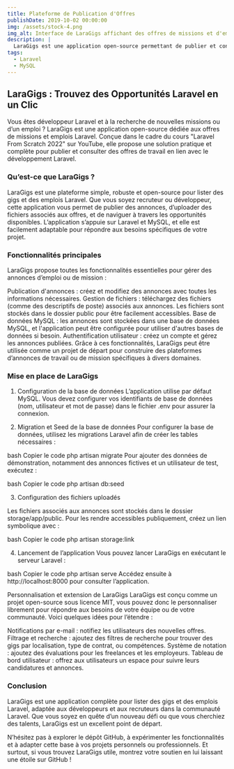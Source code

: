 ```yaml
---
title: Plateforme de Publication d'Offres 
publishDate: 2019-10-02 00:00:00
img: /assets/stock-4.png
img_alt: Interface de LaraGigs affichant des offres de missions et d'emplois Laravel, avec des options de filtrage et de gestion des annonces.
description: |
  LaraGigs est une application open-source permettant de publier et consulter des offres de missions et d’emplois Laravel. Créée pour la série "Laravel From Scratch 2022" sur YouTube, elle utilise MySQL pour la gestion des données et propose des fonctionnalités de listing d'annonces, d’upload de fichiers et d’authentification utilisateur. Elle est facilement personnalisable et libre d’utilisation sous licence MIT.
tags:
  - Laravel
  - MySQL
---
```


## LaraGigs : Trouvez des Opportunités Laravel en un Clic
Vous êtes développeur Laravel et à la recherche de nouvelles missions ou d’un emploi ? LaraGigs est une application open-source dédiée aux offres de missions et emplois Laravel. Conçue dans le cadre du cours "Laravel From Scratch 2022" sur YouTube, elle propose une solution pratique et complète pour publier et consulter des offres de travail en lien avec le développement Laravel.

### Qu’est-ce que LaraGigs ?
LaraGigs est une plateforme simple, robuste et open-source pour lister des gigs et des emplois Laravel. Que vous soyez recruteur ou développeur, cette application vous permet de publier des annonces, d’uploader des fichiers associés aux offres, et de naviguer à travers les opportunités disponibles. L’application s’appuie sur Laravel et MySQL, et elle est facilement adaptable pour répondre aux besoins spécifiques de votre projet.

### Fonctionnalités principales
LaraGigs propose toutes les fonctionnalités essentielles pour gérer des annonces d’emploi ou de mission :

Publication d'annonces : créez et modifiez des annonces avec toutes les informations nécessaires.
Gestion de fichiers : téléchargez des fichiers (comme des descriptifs de poste) associés aux annonces. Les fichiers sont stockés dans le dossier public pour être facilement accessibles.
Base de données MySQL : les annonces sont stockées dans une base de données MySQL, et l'application peut être configurée pour utiliser d'autres bases de données si besoin.
Authentification utilisateur : créez un compte et gérez les annonces publiées.
Grâce à ces fonctionnalités, LaraGigs peut être utilisée comme un projet de départ pour construire des plateformes d’annonces de travail ou de mission spécifiques à divers domaines.

### Mise en place de LaraGigs
1. Configuration de la base de données
L’application utilise par défaut MySQL. Vous devez configurer vos identifiants de base de données (nom, utilisateur et mot de passe) dans le fichier .env pour assurer la connexion.

2. Migration et Seed de la base de données
Pour configurer la base de données, utilisez les migrations Laravel afin de créer les tables nécessaires :

bash
Copier le code
php artisan migrate
Pour ajouter des données de démonstration, notamment des annonces fictives et un utilisateur de test, exécutez :

bash
Copier le code
php artisan db:seed

3. Configuration des fichiers uploadés

Les fichiers associés aux annonces sont stockés dans le dossier storage/app/public. Pour les rendre accessibles publiquement, créez un lien symbolique avec :

bash
Copier le code
php artisan storage:link

4. Lancement de l’application Vous pouvez lancer LaraGigs en exécutant le serveur Laravel :

bash
Copier le code
php artisan serve
Accédez ensuite à http://localhost:8000 pour consulter l’application.

Personnalisation et extension de LaraGigs
LaraGigs est conçu comme un projet open-source sous licence MIT, vous pouvez donc le personnaliser librement pour répondre aux besoins de votre équipe ou de votre communauté. Voici quelques idées pour l’étendre :

Notifications par e-mail : notifiez les utilisateurs des nouvelles offres.
Filtrage et recherche : ajoutez des filtres de recherche pour trouver des gigs par localisation, type de contrat, ou compétences.
Système de notation : ajoutez des évaluations pour les freelances et les employeurs.
Tableau de bord utilisateur : offrez aux utilisateurs un espace pour suivre leurs candidatures et annonces.
### Conclusion
LaraGigs est une application complète pour lister des gigs et des emplois Laravel, adaptée aux développeurs et aux recruteurs dans la communauté Laravel. Que vous soyez en quête d’un nouveau défi ou que vous cherchiez des talents, LaraGigs est un excellent point de départ.

N’hésitez pas à explorer le dépôt GitHub, à expérimenter les fonctionnalités et à adapter cette base à vos projets personnels ou professionnels. Et surtout, si vous trouvez LaraGigs utile, montrez votre soutien en lui laissant une étoile sur GitHub !